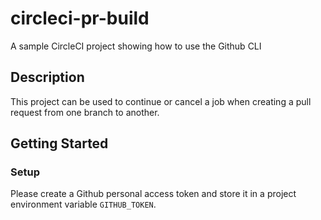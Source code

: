 # circleci-pr-build

A sample CircleCI project showing how to use the Github CLI

## Description

This project can be used to continue or cancel a job when creating a pull request from one branch to another.

## Getting Started

### Setup

Please create a Github personal access token and store it in a project environment variable `GITHUB_TOKEN`.
